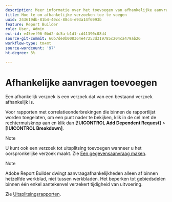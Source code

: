 ```yaml
---
description: Meer informatie over het toevoegen van afhankelijke aanvragen.
title: Hoe te om afhankelijke verzoeken toe te voegen
uuid: 243619db-81b4-40cc-88c4-e93a14f6993b
feature: Report Builder
role: User, Admin
exl-id: e45eef96-0bd2-4c5a-b1d1-cd41390c08d4
source-git-commit: 66b7de0b008364e47253d319785c204ca479ab26
workflow-type: tm+mt
source-wordcount: '97'
ht-degree: 3%

---
```


# Afhankelijke aanvragen toevoegen

Een afhankelijk verzoek is een verzoek dat van een bestaand verzoek afhankelijk is.

Voor rapporten met correlatieonderbrekingen die binnen de rapportlijst worden toegelaten, om een punt nader te bekijken, klik in de cel met de rechtermuisknop aan en klik dan **[!UICONTROL Add Dependent Request]** > **[!UICONTROL Breakdown]**.

>[!NOTE]
>
>U kunt ook een verzoek tot uitsplitsing toevoegen wanneer u het oorspronkelijke verzoek maakt. Zie [Een gegevensaanvraag maken](/help/analyze/report-builder/data-requests/t-create-a-data-request.md).

>[!NOTE]
>
>Adobe Report Builder dwingt aanvraagafhankelijkheden alleen af binnen hetzelfde werkblad, niet tussen werkbladen. Het beperken tot gebiedsdelen binnen één enkel aantekenvel verzekert tijdigheid van uitvoering.

Zie [Uitsplitsingsrapporten](/help/analyze/reports-analytics/reports-customize/breakdowns.md).
